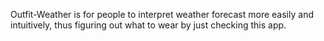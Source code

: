 Outfit-Weather is for people to interpret weather forecast more easily and intuitively, thus figuring out what to wear by just checking this app.
